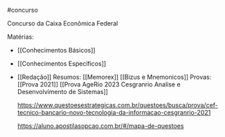 #concurso

Concurso da Caixa Econômica Federal

Matérias:
- [[Conhecimentos Básicos]]
- [[Conhecimentos Específicos]]
- [[Redação]]
Resumos:
	[[Memorex]]
	[[Bizus e Mnemonicos]]
Provas:
	[[Prova 2021]]
	[[Prova AgeRio 2023 Cesgranrio Analise e Desenvolvimento de Sistemas]]
	
	https://www.questoesestrategicas.com.br/questoes/busca/prova/cef-tecnico-bancario-novo-tecnologia-da-informacao-cesgranrio-2021
	
	https://aluno.apostilasopcao.com.br/#/mapa-de-questoes